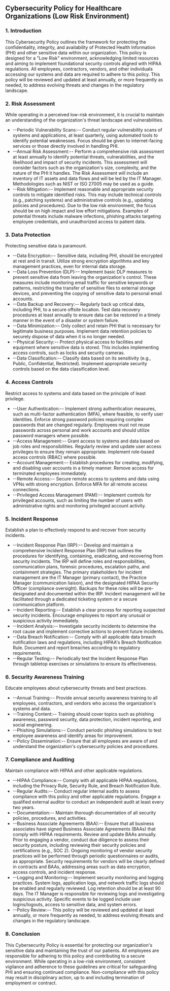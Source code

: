 ## Cybersecurity Policy for Healthcare Organizations (Low Risk Environment)

### 1. Introduction

This Cybersecurity Policy outlines the framework for protecting the confidentiality, integrity, and availability of Protected Health Information (PHI) and other sensitive data within our organization. This policy is designed for a "Low Risk" environment, acknowledging limited resources and aiming to implement foundational security controls aligned with HIPAA regulations. All employees, contractors, vendors, and other individuals accessing our systems and data are required to adhere to this policy. This policy will be reviewed and updated at least annually, or more frequently as needed, to address evolving threats and changes in the regulatory landscape.

### 2. Risk Assessment

While operating in a perceived low-risk environment, it is crucial to maintain an understanding of the organization's threat landscape and vulnerabilities.

-   --Periodic Vulnerability Scans:-- Conduct regular vulnerability scans of systems and applications, at least quarterly, using automated tools to identify potential weaknesses. Focus should be given to internet-facing services or those directly involved in handling PHI.
-   --Annual Risk Assessment:-- Perform a comprehensive risk assessment at least annually to identify potential threats, vulnerabilities, and the likelihood and impact of security incidents. This assessment will consider factors such as the organization's size, complexity, and the nature of the PHI it handles. The Risk Assessment will include an inventory of IT assets and data flows and will be led by the IT Manager. Methodologies such as NIST or ISO 27005 may be used as a guide.
-   --Risk Mitigation:-- Implement reasonable and appropriate security controls to mitigate identified risks. This may include technical controls (e.g., patching systems) and administrative controls (e.g., updating policies and procedures). Due to the low risk environment, the focus should be on high impact and low effort mitigations. Examples of potential threats include malware infections, phishing attacks targeting employee credentials, and unauthorized access to patient data.

### 3. Data Protection

Protecting sensitive data is paramount.

-   --Data Encryption:-- Sensitive data, including PHI, should be encrypted at rest and in transit. Utilize strong encryption algorithms and key management practices, even for internal data storage.
-   --Data Loss Prevention (DLP):-- Implement basic DLP measures to prevent sensitive data from leaving the organization's control. These measures include monitoring email traffic for sensitive keywords or patterns, restricting the transfer of sensitive files to external storage devices, and preventing the copying of sensitive data to personal email accounts.
-   --Data Backup and Recovery:-- Regularly back up critical data, including PHI, to a secure offsite location. Test data recovery procedures at least annually to ensure data can be restored in a timely manner in the event of a disaster or system failure.
-   --Data Minimization:-- Only collect and retain PHI that is necessary for legitimate business purposes. Implement data retention policies to securely dispose of data when it is no longer needed.
-   --Physical Security:-- Protect physical access to facilities and equipment where sensitive data is stored. This includes implementing access controls, such as locks and security cameras.
-   --Data Classification:-- Classify data based on its sensitivity (e.g., Public, Confidential, Restricted). Implement appropriate security controls based on the data classification level.

### 4. Access Controls

Restrict access to systems and data based on the principle of least privilege.

-   --User Authentication:-- Implement strong authentication measures, such as multi-factor authentication (MFA), where feasible, to verify user identities. Enforce strong password policies requiring complex passwords that are changed regularly. Employees must not reuse passwords across personal and work accounts and should utilize password managers where possible.
-   --Access Management:-- Grant access to systems and data based on job roles and responsibilities. Regularly review and update user access privileges to ensure they remain appropriate. Implement role-based access controls (RBAC) where possible.
-   --Account Management:-- Establish procedures for creating, modifying, and disabling user accounts in a timely manner. Remove access for terminated employees immediately.
-   --Remote Access:-- Secure remote access to systems and data using VPNs with strong encryption. Enforce MFA for all remote access connections.
-   --Privileged Access Management (PAM):-- Implement controls for privileged accounts, such as limiting the number of users with administrative rights and monitoring privileged account activity.

### 5. Incident Response

Establish a plan to effectively respond to and recover from security incidents.

-   --Incident Response Plan (IRP):-- Develop and maintain a comprehensive Incident Response Plan (IRP) that outlines the procedures for identifying, containing, eradicating, and recovering from security incidents. The IRP will define roles and responsibilities, communication plans, forensic procedures, escalation paths, and containment strategies. The primary stakeholders for incident management are the IT Manager (primary contact), the Practice Manager (communication liaison), and the designated HIPAA Security Officer (compliance oversight). Backups for these roles will be pre-designated and documented within the IRP. Incident management will be facilitated through a dedicated ticketing system or a secure communication platform.
-   --Incident Reporting:-- Establish a clear process for reporting suspected security incidents. Encourage employees to report any unusual or suspicious activity immediately.
-   --Incident Analysis:-- Investigate security incidents to determine the root cause and implement corrective actions to prevent future incidents.
-   --Data Breach Notification:-- Comply with all applicable data breach notification laws and regulations, including HIPAA's Breach Notification Rule. Document and report breaches according to regulatory requirements.
-   --Regular Testing:-- Periodically test the Incident Response Plan through tabletop exercises or simulations to ensure its effectiveness.

### 6. Security Awareness Training

Educate employees about cybersecurity threats and best practices.

-   --Annual Training:-- Provide annual security awareness training to all employees, contractors, and vendors who access the organization's systems and data.
-   --Training Content:-- Training should cover topics such as phishing awareness, password security, data protection, incident reporting, and social engineering.
-   --Phishing Simulations:-- Conduct periodic phishing simulations to test employee awareness and identify areas for improvement.
-   --Policy Dissemination:-- Ensure that all employees are aware of and understand the organization's cybersecurity policies and procedures.

### 7. Compliance and Auditing

Maintain compliance with HIPAA and other applicable regulations.

-   --HIPAA Compliance:-- Comply with all applicable HIPAA regulations, including the Privacy Rule, Security Rule, and Breach Notification Rule.
-   --Regular Audits:-- Conduct regular internal audits to assess compliance with this policy and other applicable regulations. Engage a qualified external auditor to conduct an independent audit at least every two years.
-   --Documentation:-- Maintain thorough documentation of all security policies, procedures, and activities.
-   --Business Associate Agreements (BAA):-- Ensure that all business associates have signed Business Associate Agreements (BAAs) that comply with HIPAA requirements. Review and update BAAs annually. Prior to engaging a vendor, conduct due diligence to assess their security posture, including reviewing their security policies and certifications (e.g., SOC 2). Ongoing monitoring of vendor security practices will be performed through periodic questionnaires or audits, as appropriate. Security requirements for vendors will be clearly defined in contracts and BAAs, addressing areas such as data encryption, access controls, and incident response.
-   --Logging and Monitoring:-- Implement security monitoring and logging practices. System logs, application logs, and network traffic logs should be enabled and regularly reviewed. Log retention should be at least 90 days. The IT Manager is responsible for reviewing logs and investigating suspicious activity. Specific events to be logged include user logins/logouts, access to sensitive data, and system errors.
-   --Policy Review:-- This policy will be reviewed and updated at least annually, or more frequently as needed, to address evolving threats and changes in the regulatory landscape.

### 8. Conclusion

This Cybersecurity Policy is essential for protecting our organization's sensitive data and maintaining the trust of our patients. All employees are responsible for adhering to this policy and contributing to a secure environment. While operating in a low-risk environment, consistent vigilance and adherence to these guidelines are critical for safeguarding PHI and ensuring continued compliance. Non-compliance with this policy may result in disciplinary action, up to and including termination of employment or contract.
